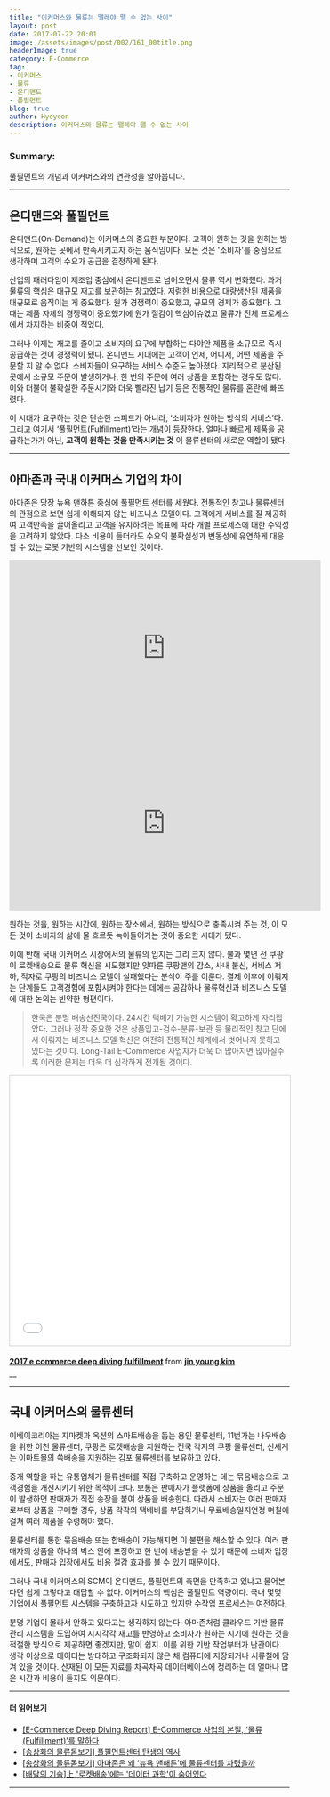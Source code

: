 ```yaml
---
title: "이커머스와 물류는 뗄레야 뗄 수 없는 사이"
layout: post
date: 2017-07-22 20:01
image: /assets/images/post/002/161_00title.png
headerImage: true
category: E-Commerce
tag:
- 이커머스
- 물류
- 온디맨드
- 풀필먼트
blog: true
author: Hyeyeon
description: 이커머스와 물류는 뗄레야 뗄 수 없는 사이
---
```


### Summary:

풀필먼트의 개념과 이커머스와의 연관성을 알아봅니다.

---

## 온디맨드와 풀필먼트

온디맨드(On-Demand)는 이커머스의 중요한 부분이다. 고객이 원하는 것을 원하는 방식으로, 원하는 곳에서 만족시키고자 하는 움직임이다. 모든 것은 '소비자'를 중심으로 생각하며 고객의 수요가 공급을 결정하게 된다.

산업의 패러다임이 제조업 중심에서 온디맨드로 넘어오면서 물류 역시 변화했다. 과거 물류의 핵심은 대규모 재고를 보관하는 창고였다. 저렴한 비용으로 대량생산된 제품을 대규모로 움직이는 게 중요했다. 원가 경쟁력이 중요했고, 규모의 경제가 중요했다. 그 때는 제품 자체의 경쟁력이 중요했기에 원가 절감이 핵심이슈였고 물류가 전체 프로세스에서 차지하는 비중이 적었다.

그러나 이제는 재고를 줄이고 소비자의 요구에 부합하는 다야안 제품을 소규모로 즉시 공급하는 것이 경쟁력이 됐다. 온디맨드 시대에는 고객이 언제, 어디서, 어떤 제품을 주문할 지 알 수 없다. 소비자들이 요구하는 서비스 수준도 높아졌다. 지리적으로 분산된 곳에서 소규모 주문이 발생하거나, 한 번의 주문에 여러 상품을 포함하는 경우도 많다. 이와 더불어 불확실한 주문시기와 더욱 빨라진 납기 등은 전통적인 물류를 혼란에 빠뜨렸다.

이 시대가 요구하는 것은 단순한 스피드가 아니라, ‘소비자가 원하는 방식의 서비스’다. 그리고 여기서 ‘풀필먼트(Fulfillment)’라는 개념이 등장한다. 얼마나 빠르게 제품을 공급하는가가 아닌, **고객이 원하는 것을 만족시키는 것** 이 물류센터의 새로운 역할이 됐다.

---

## 아마존과 국내 이커머스 기업의 차이

아마존은 당장 뉴욕 맨하튼 중심에 풀필먼트 센터를 세웠다. 전통적인 창고나 물류센터의 관점으로 보면 쉽게 이해되지 않는 비즈니스 모델이다. 고객에게 서비스를 잘 제공하여 고객만족을 끌어올리고 고객을 유지하려는 목표에 따라 개별 프로세스에 대한 수익성을 고려하지 않았다. 다소 비용이 들더라도 수요의 불확실성과 변동성에 유연하게 대응할 수 있는 로봇 기반의 시스템을 선보인 것이다.

<p align="middle">
<iframe width="560" height="315" src="https://www.youtube.com/embed/wmzxs4etTdg" frameborder="0" allowfullscreen></iframe>

<iframe width="560" height="315" src="https://www.youtube.com/embed/qQPVF7nysgg" frameborder="0" allowfullscreen></iframe>
<figcaption class="caption">원하는 것을, 원하는 시간에, 원하는 장소에서, 원하는 방식으로 충족시켜 주는 것, 이 모든 것이 소비자의 삶에 물 흐르듯 녹아들어가는 것이 중요한 시대가 됐다.</figcaption>
</p>

이에 반해 국내 이커머스 시장에서의 물류의 입지는 그리 크지 않다. 불과 몇년 전 쿠팡이 로켓배송으로 물류 혁신을 시도했지만 잇따른 쿠팡맨의 감소, 사내 불신, 서비스 저하, 적자로 쿠팡의 비즈니스 모델이 실패했다는 분석이 주를 이룬다. 결제 이후에 이뤄지는 단계들도 고객경험에 포함시켜야 한다는 데에는 공감하나 물류혁신과 비즈니스 모델에 대한 논의는 빈약한 형편이다.

> 한국은 분명 배송선진국이다. 24시간 택배가 가능한 시스템이 확고하게 자리잡았다. 그러나 정작 중요한 것은 상품입고-검수-분류-보관 등 물리적인 창고 단에서 이뤄지는 비즈니스 모델 혁신은 여전히 전통적인 체계에서 벗어나지 못하고 있다는 것이다. Long-Tail E-Commerce 사업자가 더욱 더 많아지면 많아질수록 이러한 문제는 더욱 더 심각하게 전개될 것이다.

<p align="middle">
<iframe src="//www.slideshare.net/slideshow/embed_code/key/wSUEjHIYggVz0J" width="595" height="485" frameborder="0" marginwidth="0" marginheight="0" scrolling="no" style="border:1px solid #CCC; border-width:1px; margin-bottom:5px; max-width: 100%;" allowfullscreen> </iframe> <div style="margin-bottom:5px"> <strong> <a href="//www.slideshare.net/human5804/2017-e-commerce-deep-diving-fulfillment" title="2017 e commerce deep diving fulfillment" target="_blank">2017 e commerce deep diving fulfillment</a> </strong> from <strong><a target="_blank" href="https://www.slideshare.net/human5804">jin young kim</a></strong> </div> __
</p>

---

## 국내 이커머스의 물류센터

이베이코리아는 지마켓과 옥션의 스마트배송을 돕는 용인 물류센터, 11번가는 나우배송을 위한 이천 물류센터, 쿠팡은 로켓배송을 지원하는 전국 각지의 쿠팡 물류센터, 신세계는 이마트몰의 쓱배송을 지원하는 김포 물류센터를 보유하고 있다.

중개 역할을 하는 유통업체가 물류센터를 직접 구축하고 운영하는 데는 묶음배송으로 고객경험을 개선시키기 위한 목적이 크다. 보통은 판매자가 플랫폼에 상품을 올리고 주문이 발생하면 판매자가 직접 송장을 붙여 상품을 배송한다. 따라서 소비자는 여러 판매자로부터 상품을 구매할 경우, 상품 각각의 택배비를 부담하거나 무료배송일지언정 며칠에 걸쳐 여러 제품을 수령해야 했다.

물류센터를 통한 묶음배송 또는 합배송이 가능해지면 이 불편을 해소할 수 있다. 여러 판매자의 상품을 하나의 박스 안에 포장하고 한 번에 배송받을 수 있기 때문에 소비자 입장에서도, 판매자 입장에서도 비용 절감 효과를 볼 수 있기 때문이다.

그러나 국내 이커머스의 SCM이 온디맨드, 풀필먼트의 측면을 만족하고 있냐고 물어본다면 쉽게 그렇다고 대답할 수 없다. 이커머스의 핵심은 풀필먼트 역량이다. 국내 몇몇 기업에서 풀필먼트 시스템을 구축하고자 시도하고 있지만 수작업 프로세스는 여전하다.

분명 기업이 몰라서 안하고 있다고는 생각하지 않는다. 아마존처럼 클라우드 기반 물류관리 시스템을 도입하여 시시각각 재고를 반영하고 소비자가 원하는 시기에 원하는 것을 적절한 방식으로 제공하면 좋겠지만, 말이 쉽지. 이를 위한 기반 작업부터가 난관이다. 생각 이상으로 데이터는 방대하고 구조화되지 않은 채 컴퓨터에 저장되거나 서류철에 담겨 있을 것이다. 산재된 이 모든 자료를 차곡차곡 데이터베이스에 정리하는 데 얼마나 많은 시간과 비용이 들지도 의문이다.

---

#### 더 읽어보기

* [[E-Commerce Deep Diving Report] E-Commerce 사업의 본질, ‘물류(Fulfillment)’를 말하다](http://verticalplatform.kr/archives/8852)
* [[송상화의 물류돋보기] 풀필먼트센터 탄생의 역사](http://www.clomag.co.kr/article/2365)
* [[송상화의 물류돋보기] 아마존은 왜 ‘뉴욕 맨해튼’에 물류센터를 차렸을까](http://www.clomag.co.kr/article/2373)
* [[배달의 기술]上 '로켓배송'에는 '데이터 과학'이 숨어있다](http://www.ajunews.com/view/20170501000009164)

---
